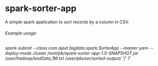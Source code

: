 # spark-sorter-app
A simple spark application to sort records by a column in CSV.

###### Example usage:
*spark-submit --class com.ajeet.bigdata.spark.SorterApp --master yarn --deploy-mode cluster /mnt/pb/spark-sorter-app-1.0-SNAPSHOT.jar  /user/hadoop/testData_1M.txt /user/pbuser/sorted-output/ '|' 7*

